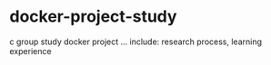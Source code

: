 # docker-project-study
c group study docker project ...
include: research process, learning experience

